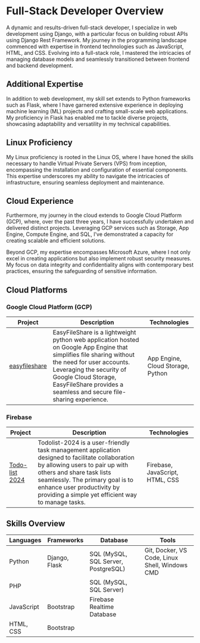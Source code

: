 # Full-Stack Developer Overview

A dynamic and results-driven full-stack developer, I specialize in web development using Django, with a particular focus on building robust APIs using Django Rest Framework. My journey in the programming landscape commenced with expertise in frontend technologies such as JavaScript, HTML, and CSS. Evolving into a full-stack role, I mastered the intricacies of managing database models and seamlessly transitioned between frontend and backend development.

## Additional Expertise

In addition to web development, my skill set extends to Python frameworks such as Flask, where I have garnered extensive experience in deploying machine learning (ML) projects and crafting small-scale web applications. My proficiency in Flask has enabled me to tackle diverse projects, showcasing adaptability and versatility in my technical capabilities.

## Linux Proficiency

My Linux proficiency is rooted in the Linux OS, where I have honed the skills necessary to handle Virtual Private Servers (VPS) from inception, encompassing the installation and configuration of essential components. This expertise underscores my ability to navigate the intricacies of infrastructure, ensuring seamless deployment and maintenance.

## Cloud Experience

Furthermore, my journey in the cloud extends to Google Cloud Platform (GCP), where, over the past three years, I have successfully undertaken and delivered distinct projects. Leveraging GCP services such as Storage, App Engine, Compute Engine, and SQL, I've demonstrated a capacity for creating scalable and efficient solutions.

Beyond GCP, my expertise encompasses Microsoft Azure, where I not only excel in creating applications but also implement robust security measures. My focus on data integrity and confidentiality aligns with contemporary best practices, ensuring the safeguarding of sensitive information.



## Cloud Platforms

### Google Cloud Platform (GCP)

| **Project**                          | **Description**                                | **Technologies**                               |
| ------------------------------------ | ---------------------------------------------- | ---------------------------------------------- |
| [easyfileshare ](https://github.com/devfemibadmus/easyfileshare)              | EasyFileShare is a lightweight python web application hosted on Google App Engine that simplifies file sharing without the need for user accounts. Leveraging the security of Google Cloud Storage, EasyFileShare provides a seamless and secure file-sharing experience.|App Engine, Cloud Storage, Python                |

<!--
### Heroku

| **Project**                          | **Description**                                | **Technologies**                               |
| ------------------------------------ | ---------------------------------------------- | ---------------------------------------------- |
| Heroku Hosting Project               | Brief description of the Heroku Hosting proje  | Heroku, Python, Flask, HTML, CSS               |
-->
### Firebase

| **Project**                          | **Description**                                | **Technologies**                               |
| ------------------------------------ | ---------------------------------------------- | ---------------------------------------------- |
|[Todo-list 2024](https://github.com/devfemibadmus/todolist-2024)   | Todolist-2024 is a user-friendly task management application designed to facilitate collaboration by allowing users to pair up with others and share task lists seamlessly. The primary goal is to enhance user productivity by providing a simple yet efficient way to manage tasks. | Firebase, JavaScript, HTML, CSS  |



## Skills Overview

| **Languages**           | **Frameworks**                  | **Database**                | **Tools**                                  |
|-------------------------|---------------------------------|-----------------------------|--------------------------------------------|
| Python                  | Django, Flask                   | SQL (MySQL, SQL Server, PostgreSQL) | Git, Docker, VS Code, Linux Shell, Windows CMD |
| PHP                     |                                 | SQL (MySQL, SQL Server)     |                                            |
| JavaScript              | Bootstrap                       | Firebase Realtime Database  |                                            |
| HTML, CSS               | Bootstrap                       |                             |                                            |


